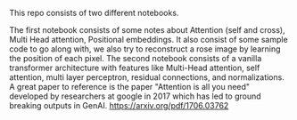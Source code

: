 This repo consists of two different notebooks.

The first notebook consists of some notes about Attention (self and cross), Multi Head attention, Positional embeddings. It also consist of some sample code to go along with, we also try to reconstruct a rose image by learning the position of each pixel. 
The second notebook consists of a vanilla transformer architecture with features like Multi-Head attention, self attention, multi layer perceptron, residual connections, and normalizations. A great paper to reference is the paper "Attention is all you need" developed by researchers at google in 2017 which has led to ground breaking outputs in GenAI. 
https://arxiv.org/pdf/1706.03762

